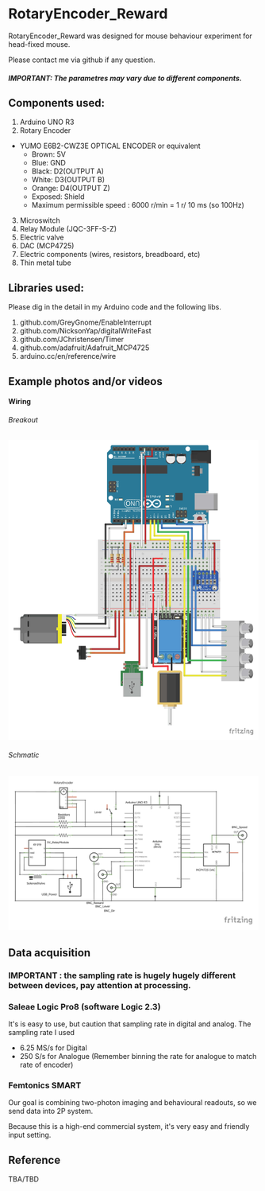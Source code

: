 # RotaryEncoder_Reward

RotaryEncoder_Reward was designed for mouse behaviour experiment for head-fixed mouse.

Please contact me via github if any question.

##### IMPORTANT: The parametres may vary due to different components.

## Components used:
1. Arduino UNO R3
2. Rotary Encoder
 -  YUMO E6B2-CWZ3E OPTICAL ENCODER or equivalent
    * Brown: 5V
    * Blue: GND
    * Black: D2(OUTPUT A)
    * White: D3(OUTPUT B)
    * Orange: D4(OUTPUT Z)
    * Exposed: Shield
    * Maximum permissible speed : 6000 r/min = 1 r/ 10 ms (so 100Hz)
3. Microswitch
4. Relay Module (JQC-3FF-S-Z)
6. Electric valve
7. DAC (MCP4725)
8. Electric components (wires, resistors, breadboard, etc)
9. Thin metal tube

## Libraries used:
Please dig in the detail in my Arduino code and the following libs.
1. github.com/GreyGnome/EnableInterrupt
2. github.com/NicksonYap/digitalWriteFast
3. github.com/JChristensen/Timer
4. github.com/adafruit/Adafruit_MCP4725
5. arduino.cc/en/reference/wire

## Example photos and/or videos
#### Wiring 
###### Breakout
![Breakout](https://github.com/pywugate/RotaryEncoder_Reward/blob/b42652cc0a700b8c1a3ae59be8ff0ebda8aa9c27/RotaryEncoder_Reward_bb.jpg)
###### Schmatic
![Schmatic](https://github.com/pywugate/RotaryEncoder_Reward/blob/ff5aa5d5ec1e675ef749c29bd2ef246359cd9f5a/RotaryEncoder_Reward_schem.jpg)

## Data acquisition
### IMPORTANT : the sampling rate is hugely hugely different between devices, pay attention at processing.
### Saleae Logic Pro8 (software Logic 2.3)
It's is easy to use, but caution that sampling rate in digital and analog.
The sampling rate I used
 - 6.25 MS/s for Digital
 - 250 S/s  for Analogue (Remember binning the rate for analogue to match rate of encoder)

### Femtonics SMART
Our goal is combining two-photon imaging and behavioural readouts, so we send data into 2P system.

Because this is a high-end commercial system, it's very easy and friendly input setting.


## Reference
TBA/TBD
